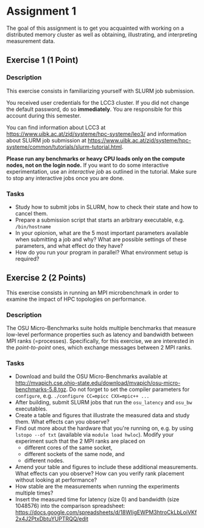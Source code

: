 # Assignment 1

The goal of this assignment is to get you acquainted with working on a distributed memory cluster as well as obtaining, illustrating, and interpreting measurement data.

## Exercise 1 (1 Point)

### Description

This exercise consists in familiarizing yourself with SLURM job submission.

You received user credentials for the LCC3 cluster. If you did not change the default password, do so **immediately**. You are responsible for this account during this semester.

You can find information about LCC3 at https://www.uibk.ac.at/zid/systeme/hpc-systeme/leo3/ and information about SLURM job submission at https://www.uibk.ac.at/zid/systeme/hpc-systeme/common/tutorials/slurm-tutorial.html.

**Please run any benchmarks or heavy CPU loads only on the compute nodes, not on the login node.**
If you want to do some interactive experimentation, use an *interactive job* as outlined in the tutorial. Make sure to stop any interactive jobs once you are done.

### Tasks

- Study how to submit jobs in SLURM, how to check their state and how to cancel them.
- Prepare a submission script that starts an arbitrary executable, e.g. `/bin/hostname`
- In your opionion, what are the 5 most important parameters available when submitting a job and why? What are possible settings of these parameters, and what effect do they have?
- How do you run your program in parallel? What environment setup is required?

## Exercise 2  (2 Points)

This exercise consists in running an MPI microbenchmark in order to examine the impact of HPC topologies on performance.

### Description

The OSU Micro-Benchmarks suite holds multiple benchmarks that measure low-level performance properties such as latency and bandwidth between MPI ranks (=processes). Specifically, for this exercise, we are interested in the *point-to-point* ones, which exchange messages between 2 MPI ranks.

### Tasks

- Download and build the OSU Micro-Benchmarks available at http://mvapich.cse.ohio-state.edu/download/mvapich/osu-micro-benchmarks-5.8.tgz. Do not forget to set the compiler parameters for `configure`, e.g. `./configure CC=mpicc CXX=mpic++ ...`
- After building, submit SLURM jobs that run the `osu_latency` and `osu_bw` executables.
- Create a table and figures that illustrate the measured data and study them. What effects can you observe?
- Find out more about the hardware that you're running on, e.g. by using `lstopo --of txt` (available via `module load hwloc`). Modify your experiment such that the 2 MPI ranks are placed on
    - different cores of the same socket,
    - different sockets of the same node, and
    - different nodes.
- Amend your table and figures to include these additional measurements. What effects can you observe? How can you verify rank placement without looking at performance?
- How stable are the measurements when running the experiments multiple times?
- Insert the measured time for latency (size 0) and bandwidth (size 1048576) into the comparison spreadsheet: https://docs.google.com/spreadsheets/d/18WIigEWPM3htroCkLbLoiVKf2x4J2PtxDbtuYUPTRQQ/edit